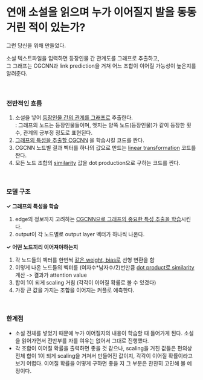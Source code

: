 # 연애 소설을 읽으며 누가 이어질지 발을 동동거린 적이 있는가?</br>
그런 당신을 위해 만들었다.</br>

소설 텍스트파일을 입력하면 등장인물 간 관계도를 그래프로 추출하고, </br>그 그래프는 CGCNN과 link prediction을 거쳐 어느 조합이 이어질 가능성이 높은지를 알려준다.</br>
</br>
</br>
### 전반적인 흐름</br>
1. 소설을 넣어 <U>등장인물 간의 관계를 그래프로</U> 추출한다.</br>
   : 그래프의 노드는 등장인물들이며, 엣지는 양쪽 노드(등장인물)가 같이 등장한 횟수, 관계의 긍부정 정도로 표현된다.</br>
2. <U>그래프의 특성을 추출할 CGCNN</U> 을 학습시킬 코드를 짠다.</br>
3. CGCNN 노드별 결과 벡터를 하나의 값으로 만드는 <U>linear transformation</U> 코드를 짠다.</br>
4. 모든 노드 조합의 <U>similarity</U> 값을 dot production으로 구하는 코드를 짠다.</br>
</br>

### 모델 구조
**✓ 그래프의 특성을 학습**</br>
1. edge의 정보까지 고려하는 <U>CGCNN으로 그래프의 중요한 특성 추출을 학습</U>시킨다.</br>
2. output이 각 노드별로 output layer 벡터가 하나씩 나온다.</br>

**✓ 어떤 노드끼리 이어져야하는지**</br>
1. 각 노드들의 벡터를 한번씩 <U>같은 weight, bias로</U> 선형 변환을 함</br>
2. 이렇게 나온 노드들의 벡터를 (여자수*남자수/2)번만큼 <U>dot product로 similarity</U> 계산 -> 결과가 attention value</br>
3. 합이 1이 되게 scaling 거침 (각각이 이어질 확률로 볼 수 있겠다)</br>
4. 가장 큰 값을 가지는 조합을 이어지는 커플로 예측한다.</br>
</br>

### 한계점
- 소설 전체를 넣었기 때문에 누가 이어질지의 내용이 학습할 때 들어가게 된다. 소설을 읽어가면서 전반부를 자를 여유는 없어서 그대로 진행했다.</br>
- 각 조합이 이어질 확률을 출력하면 좋을 것 같으나, scaling을 거친 값들은 편의상 전체 합이 1이 되게 scaling을 거쳐서 만들어진 값이지, 각각이 이어질 확률이라고 보기 어렵다. 이어질 확률을 어떻게 구하면 좋을 지 그 부분은 찬찬히 고민해 볼 예정이다.
